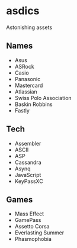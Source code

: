 # asdics
Astonishing assets 


## Names

* Asus 
* ASRock
* Casio
* Panasonic
* Mastercard
* Atlassian
* Swiss Polo Association 
* Baskin Robbins
* Fastly


## Tech

* Assembler
* ASCII
* ASP
* Cassandra
* Asynq
* JavaScript
* KeyPassXC


## Games

* Mass Effect
* GamePass
* Assetto Corsa
* Everlasting Summer
* Phasmophobia

